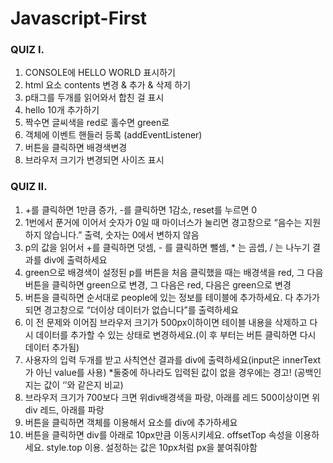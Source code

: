 ﻿# Javascript-First
 
 ### QUIZ I.
1. CONSOLE에 HELLO WORLD 표시하기
2. html 요소 contents 변경 & 추가 & 삭제 하기
3. p태그를 두개를 읽어와서 합친 걸 표시
4. hello 10개 추가하기
5. 짝수면 글씨색을 red로 홀수면 green로
6. 객체에 이벤트 핸들러 등록 (addEventListener)
7. 버튼을 클릭하면 배경색변경
8. 브라우저 크기가 변경되면 사이즈 표시

### QUIZ II.
1. +를 클릭하면 1만큼 증가, -를 클릭하면 1감소, reset를 누르면 0
2. 1번에서 푼거에 이어서 숫자가 0일 때 마이너스가 눌리면 경고창으로 “음수는 지원하지 않습니다.” 출력, 숫자는 0에서 변하지 않음
3. p의 값을 읽어서 +를 클릭하면 덧셈, - 를 클릭하면 뺄셈, * 는 곰셉, / 는 나누기 결과를 div에 출력하세요
4. green으로 배경색이 설정된 p를 버튼을 처음 클릭했을 때는 배경색을 red, 그 다음 버튼을 클릭하면 green으로 변경, 그 다음은 red, 다음은 green으로 변경
5. 버튼을 클릭하면 순서대로 people에 있는 정보를 테이블에 추가하세요. 다 추가가 되면 경고창으로 “더이상 데이터가 없습니다”를 출력하세요
6. 이 전 문제와 이어짐 브라우저 크기가 500px이하이면 테이블 내용을 삭제하고 다시 데이터를 추가할 수 있는 상태로 변경하세요.(이 후 부터는 버튼 클릭하면 다시 데이터 추가됨)
7. 사용자의 입력 두개를 받고 사칙연산 결과를 div에 출력하세요(input은 innerText가 아닌 value를 사용) *둘중에 하나라도 입력된 값이 없을 경우에는 경고! (공백인지는 값이 ‘’와 같은지 비교)
8. 브라우저 크기가 700보다 크면 위div배경색을 파랑, 아래를 레드
500이상이면 위 div 레드, 아래를 파랑
9. 버튼을 클릭하면 객체를 이용해서 요소를 div에 추가하세요
10. 버튼을 클릭하면 div를 아래로 10px만큼 이동시키세요. offsetTop 속성을 이용하세요. style.top 이용. 설정하는 값은 10px처럼 px을 붙여줘야함
